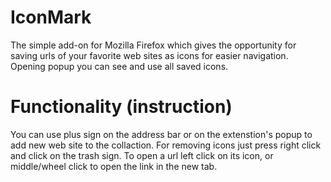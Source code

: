 # IconMark

The simple add-on for Mozilla Firefox which gives the opportunity for saving urls of your favorite web sites as icons for easier navigation. Opening popup you can see and use all saved icons.

# Functionality (instruction)

You can use plus sign on the address bar or on the extenstion's popup to add new web site to the collaction.
For removing icons just press right click and click on the trash sign.
To open a url left click on its icon, or middle/wheel click to open the link in the new tab.
